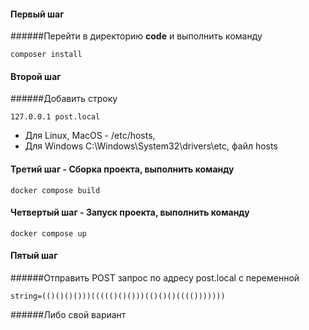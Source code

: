 #### Первый шаг
######Перейти в директорию **code** и выполнить команду
```
composer install
```
#### Второй шаг
######Добавить строку 
```
127.0.0.1 post.local
```
 - Для Linux, MacOS - /etc/hosts, 
 - Для Windows C:\Windows\System32\drivers\etc, файл hosts 
#### Третий шаг - Сборка проекта, выполнить команду
```
docker compose build
```
#### Четвертый шаг - Запуск проекта, выполнить команду
```
docker compose up
```
#### Пятый шаг
######Отправить POST запрос по адресу post.local с переменной 
```
string=(()()()()))((((()()()))(()()()(((()))))))
```
######Либо свой вариант